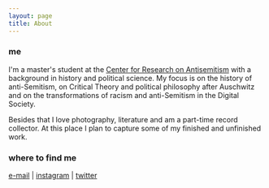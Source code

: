 ```yaml
---
layout: page
title: About
---
```

### me
I'm a master's student at the [Center for Research on Antisemitism](https://www.tu-berlin.de/fakultaet_i/zentrum_fuer_antisemitismusforschung/menue/home/) with a background in history and political science. My focus is on the history of anti-Semitism, on Critical Theory and political philosophy after Auschwitz and on the transformations of racism and anti-Semitism in the Digital Society.

Besides that I love photography, literature and am a part-time record collector. 
At this place I plan to capture some of my finished and unfinished work. 

### where to find me
[e-mail](tillwagner@mailbox.org) | [instagram](https://www.instagram.com/wirfandeneinenpfad/) | [twitter](https://twitter.com/ti_wagn)

